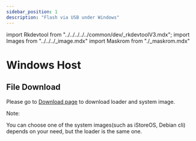 ```yaml
---
sidebar_position: 1
description: "Flash via USB under Windows"
---
```


import Rkdevtool from "../../../../../common/dev/\_rkdevtoolV3.mdx";
import Images from "../../../\_image.mdx"
import Maskrom from "./\_maskrom.mdx"

# Windows Host

## File Download

Please go to [Download page](../../../download) to download loader and system image.

Note:

You can choose one of the system images(such as iStoreOS, Debian cli) depends on your need, but the loader is the same one.

<Rkdevtool rkdevtool_emmc_img="/img/rkdevtool/emmc-path.webp" loader_name="rk3588_spl_loader_v1.15.113.bin" emmc={false} pcie={false} sata={false} >
<Maskrom/>
</Rkdevtool>
